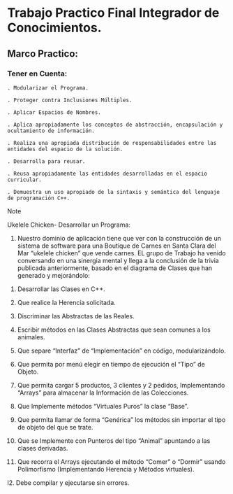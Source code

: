 # Trabajo Practico Final Integrador de Conocimientos.

## Marco Practico:

### Tener en Cuenta:

```
. Modularizar el Programa.

. Proteger contra Inclusiones Múltiples.

. Aplicar Espacios de Nombres.

. Aplica apropiadamente los conceptos de abstracción, encapsulación y ocultamiento de información.

. Realiza una apropiada distribución de responsabilidades entre las entidades del espacio de la solución.

. Desarrolla para reusar.

. Reusa apropiadamente las entidades desarrolladas en el espacio curricular.

. Demuestra un uso apropiado de la sintaxis y semántica del lenguaje de programación C++.
```

> [!NOTE]
>  Ukelele Chicken- Desarrollar un Programa:
> 1. Nuestro dominio de aplicación tiene que ver con la construcción de un sistema de software para una Boutique de Carnes en Santa Clara del Mar “ukelele chicken” que vende carnes.
EL grupo de Trabajo ha venido conversando en una sinergia mental y llega a la conclusión de la trivia publicada anteriormente, basado en el diagrama de Clases que han generado y mejorándolo:


1. Desarrollar las Clases en C++.

2. Que realice la Herencia solicitada.

3. Discriminar las Abstractas de las Reales.

4. Escribir métodos en las Clases Abstractas que sean comunes a los animales.

5. Que separe “Interfaz” de “Implementación” en código, modularizándolo.

6. Que permita por menú elegir en tiempo de ejecución el “Tipo” de Objeto.

7. Que permita cargar 5 productos, 3 clientes y 2 pedidos, Implementando “Arrays” para almacenar la Información de las Colecciones.

8. Que Implemente métodos “Virtuales Puros” la clase “Base”.

9. Que permita llamar de forma “Genérica” los métodos sin importar el tipo de objeto del que se trate.

10. Que se Implemente con Punteros del tipo “Animal” apuntando a las clases derivadas.

11. Que recorra el Arrays ejecutando el método “Comer” o “Dormir” usando Polimorfismo (Implementando Herencia y Métodos virtuales).

l2. Debe compilar y ejecutarse sin errores.
